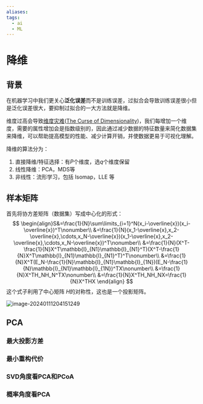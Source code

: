 ```yaml
---
aliases: 
tags:
  - ai
  - ML
---
```


# 降维

## 背景

在机器学习中我们更关心**泛化误差**而不是训练误差，过拟合会导致训练误差很小但是泛化误差很大，要抑制过拟合的一大方法就是降维。

维度过高会导致[维度灾难](../待分类/维度灾难.md)([The Curse of Dimensionality](../待分类/维度灾难.md))，我们每增加一个维度，需要的属性增加会是指数级别的，因此通过减少数据的特征数量来简化数据集来降维，可以帮助提高模型的性能、减少计算开销，并使数据更易于可视化理解。



降维的算法分为：

1.  直接降维/特征选择：有$P$个维度，选$q$个维度保留
2.  线性降维：PCA，MDS等
3.  非线性：流形学习，包括 Isomap，LLE 等

## 样本矩阵

首先将协方差矩阵（数据集）写成中心化的形式：
$$
\begin{align}S&=\frac{1}{N}\sum\limits_{i=1}^N(x_i-\overline{x})(x_i-\overline{x})^T\nonumber\\
&=\frac{1}{N}(x_1-\overline{x},x_2-\overline{x},\cdots,x_N-\overline{x})(x_1-\overline{x},x_2-\overline{x},\cdots,x_N-\overline{x})^T\nonumber\\
&=\frac{1}{N}(X^T-\frac{1}{N}X^T\mathbb{I}_{N1}\mathbb{I}_{N1}^T)(X^T-\frac{1}{N}X^T\mathbb{I}_{N1}\mathbb{I}_{N1}^T)^T\nonumber\\
&=\frac{1}{N}X^T(E_N-\frac{1}{N}\mathbb{I}_{N1}\mathbb{I}_{1N})(E_N-\frac{1}{N}\mathbb{I}_{N1}\mathbb{I}_{1N})^TX\nonumber\\
&=\frac{1}{N}X^TH_NH_N^TX\nonumber\\
&=\frac{1}{N}X^TH_NH_NX=\frac{1}{N}X^THX
\end{align}
$$
这个式子利用了中心矩阵 $ H$的对称性，这也是一个投影矩阵。



![image-20240111204151249](https://pic-1257412153.cos.ap-nanjing.myqcloud.com/images/2024/01/11/image-20240111204151249-28ef2c.png)



## PCA



### 最大投影方差





### 最小重构代价



### SVD角度看PCA和PCoA





### 概率角度看PCA
